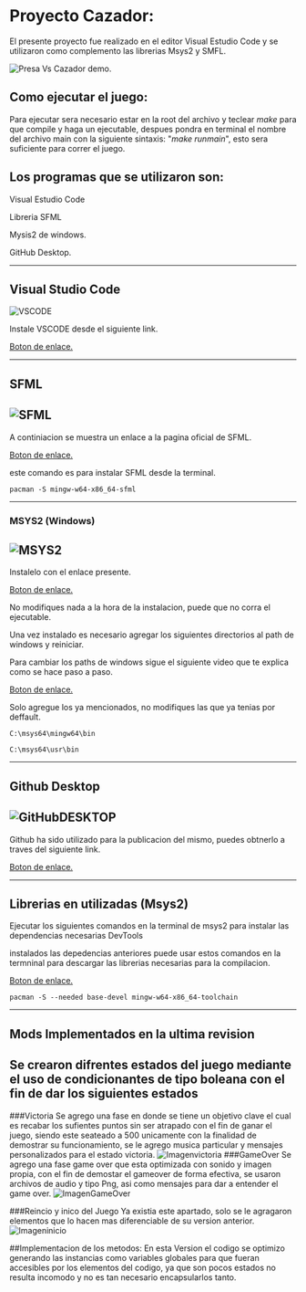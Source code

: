 
# **Proyecto Cazador:**


El presente proyecto fue realizado en el editor Visual Estudio Code y se utilizaron como complemento las librerias Msys2 y SMFL.

![Presa Vs Cazador demo.](Portada.png)


## Como ejecutar el juego:


Para ejecutar sera necesario estar en la root del archivo y teclear *make* para que compile y haga un ejecutable, despues pondra en terminal el nombre del archivo main con la siguiente sintaxis: 
"*make runmain*", esto sera suficiente para correr el juego.



## Los programas que se utilizaron son:
Visual Estudio Code

Libreria SFML

Mysis2 de windows.

GitHub Desktop.

---
## Visual Studio Code
![VSCODE](VSCODE.png)

Instale VSCODE desde el siguiente link.

[Boton de enlace.](https://code.visualstudio.com/docs/editor/vscode-web)

---
## SFML
![SFML](SFML.png)
---
A continiacion se muestra un enlace a la pagina oficial de SFML.


[Boton de enlace.](https://packages.msys2.org/package/mingw-w64-x86_64-sfml)

este comando es para instalar SFML desde la terminal.

    pacman -S mingw-w64-x86_64-sfml
---
### MSYS2 (Windows)

![MSYS2](MSYS2.png)
---
Instalelo con el enlace presente. 

[Boton de enlace.](https://objects.githubusercontent.com/github-production-release-asset-2e65be/80988227/19da371e-6ab9-4858-9b44-b504631c4c5f?X-Amz-Algorithm=AWS4-HMAC-SHA256&X-Amz-Credential=releaseassetproduction%2F20240702%2Fus-east-1%2Fs3%2Faws4_request&X-Amz-Date=20240702T032413Z&X-Amz-Expires=300&X-Amz-Signature=e6f83ee9e4f7431edf9eeb97db49a5d3bb460c25d629d06828d8f613dc987182&X-Amz-SignedHeaders=host&actor_id=160084874&key_id=0&repo_id=80988227&response-content-disposition=attachment%3B%20filename%3Dmsys2-x86_64-20230526.exe&response-content-type=application%2Foctet-stream)

No modifiques nada a la hora de la instalacion, puede que no corra el ejecutable.

Una vez instalado es necesario agregar los siguientes directorios al path de windows y reiniciar.

Para cambiar los paths de windows  sigue el siguiente video que te explica como se hace paso a paso.

[Boton de enlace.](https://www.youtube.com/watch?v=ql7V-wgZU1U)

Solo agregue los ya mencionados, no modifiques las que ya tenias por deffault.

    C:\msys64\mingw64\bin

    C:\msys64\usr\bin


---
## Github Desktop
![GitHubDESKTOP](DESKTOP.png)
--
Github ha sido utilizado para la publicacion del mismo, puedes obtnerlo a traves del siguiente link.

[Boton de enlace.](https://docs.github.com/en/desktop/installing-and-authenticating-to-github-desktop/installing-github-desktop)

---
## Librerias en utilizadas (Msys2)

Ejecutar los siguientes comandos en la terminal de msys2 para instalar las dependencias necesarias
DevTools

instalados las depedencias anteriores puede usar estos comandos en la termninal para descargar las librerias necesarias para la compilacion.

[Boton de enlace.](https://code.visualstudio.com/docs/cpp/config-mingw)

    pacman -S --needed base-devel mingw-w64-x86_64-toolchain

---

## Mods Implementados en la ultima revision

Se crearon difrentes estados del juego mediante el uso de condicionantes de tipo boleana con el fin de dar los siguientes estados
---
###Victoria
Se agrego una fase en donde se tiene un objetivo clave el cual es recabar los sufientes puntos sin ser atrapado con el fin de ganar el juego, siendo este seateado a 500 unicamente con la finalidad de demostrar su funcionamiento, se le agrego musica particular y mensajes personalizados para el estado victoria.
![Imagenvictoria](victoriaportada.png)
###GameOver
Se agrego una fase game over que esta optimizada con sonido y imagen propia, con el fin de demostar el gameover de forma efectiva, se usaron archivos de audio y tipo Png, asi como mensajes para dar a entender el game over.
![ImagenGameOver](GameOverpantalla.png)

###Reincio y inico del Juego
Ya existia este apartado, solo se le agragaron elementos que lo hacen mas diferenciable de su version anterior.
![Imageninicio](Iniciopantalla.png)

##Implementacion de los metodos:
En esta Version el codigo se optimizo generando las instancias como variables globales para que fueran accesibles por los elementos del codigo, ya que son pocos estados no resulta incomodo y no es tan necesario encapsularlos tanto.
